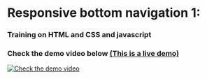 # Responsive bottom navigation 1:

### Training on HTML and CSS and javascript
### Check the demo video below [(This is a live demo)](https://ahmedelgaidi.github.io/responsive-bottom-navigation-1/)
[![Check the demo video](https://res.cloudinary.com/dvmkzbrcs/image/upload/v1648242248/github%20photos%20and%20logos/bottom_nav_1_ubfljn.jpg)](https://clipchamp.com/watch/yOTBar7OaxS)
